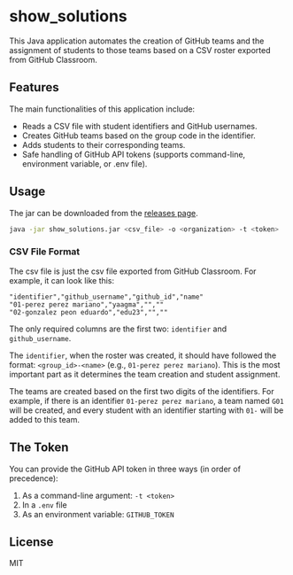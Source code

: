 # show_solutions

This Java application automates the creation of GitHub teams and the assignment of students to those teams based on a CSV roster exported from GitHub Classroom.

<!-- TODO: 📅 /**/ Uptade este doc -->


## Features

The main functionalities of this application include:
- Reads a CSV file with student identifiers and GitHub usernames.
- Creates GitHub teams based on the group code in the identifier.
- Adds students to their corresponding teams.
- Safe handling of GitHub API tokens (supports command-line, environment variable, or .env file).

## Usage

The jar can be downloaded from the [releases page](https://github.com/raul-izquierdo/show_solutions/releases).

```bash
java -jar show_solutions.jar <csv_file> -o <organization> -t <token>
```

### CSV File Format

The csv file is just the csv file exported from GitHub Classroom. For example, it can look like this:

```csv
"identifier","github_username","github_id","name"
"01-perez perez mariano","yaagma","",""
"02-gonzalez peon eduardo","edu23","",""
```

The only required columns are the first two: `identifier` and `github_username`.

The `identifier`, when the roster was created, it should have followed the format: `<group_id>-<name>` (e.g., `01-perez perez mariano`). This is the most important part as it determines the team creation and student assignment.

The teams are created based on the first two digits of the identifiers. For example, if there is an identifier `01-perez perez mariano`, a team named `G01` will be created, and every student with an identifier starting with `01-` will be added to this team.


## The Token

You can provide the GitHub API token in three ways (in order of precedence):
1. As a command-line argument: `-t <token>`
2. In a `.env` file
3. As an environment variable: `GITHUB_TOKEN`


## License

MIT
